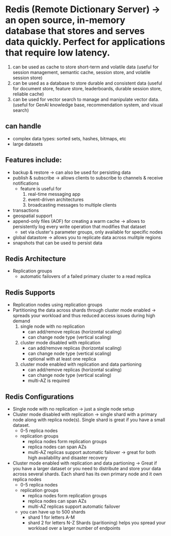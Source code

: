 # Redis (Remote Dictionary Server) -> an open source, in-memory database that stores and serves data quickly. Perfect for applications that require low latency.

1. can be used as cache to store short-term and volatile data (useful for session management, semantic cache, session store, and volatile session store)
2. can be used as a database to store durable and consistent data (useful for document store, feature store, leaderboards, durable session store, reliable cache)
3. can be used for vector search to manage and manipulate vector data. (useful for GenAI knowledge base, recommendation system, and visual search)

## can handle  
   * complex data types: sorted sets, hashes, bitmaps, etc
   * large datasets

## Features include:
  * backup & restore -> can also be used for persisting data
  * publish & subscribe -> allows clients to subscribe to channels & receive notifications
     - feature is useful for 
       1. real-time messaging app
       2. event-driven architectures
       3. broadcasting messages to multiple clients
  * transactions
  * geospatial support
  * append-only files (AOF) for creating a warm cache -> allows to persistently log every write operation that modifies that dataset
    - set via cluster's parameter groups, only available for specific nodes
  * global datastore -> allows you to replicate data across mulitple regions 
  * snapshots that can be used to persist data

## Redis Architecture
  * Replication groups
    - automatic failovers of a failed primary cluster to a read replica

## Redis Supports
  * Replication nodes using replication groups
  * Partitioning the data across shards through cluster mode enabled -> spreads your workload and thus reduced access issues during high demand
    1. single node with no replication 
       - can add/remove replicas (horizontal scaling)
       - can change node type (vertical scaling)
    2. cluster mode disabled with replication
       - can add/remove replicas (horizontal scaling)
       - can change node type (vertical scaling)
       - optional with at least one replica
    3. cluster mode enabled with replication and data partioning
       - can add/remove replicas (horizontal scaling)
       - can change node type (vertical scaling)
       - multi-AZ is required

## Redis Configurations
  * Single node with no replication -> just a single node setup
  * Cluster mode disabled with replication -> single shard with a primary node along with replica node(s). Single shard is great if you have a small dataset.
    - 0-5 replica nodes
    - replication groups
      - replica nodes form replication groups
      - replica nodes can span AZs
      - multi-AZ replicas support automatic failover -> great for both high availability and disaster recovery
  * Cluster mode enabled with replication and data partioning -> Great if you have a larger dataset or you need to distribute and store your data across several shards. Each shard has its own primary node and it own replica nodes 
    - 0-5 replica nodes
    - replication groups
      - replica nodes form replication groups
      - replica nodes can span AZs
      - multi-AZ replicas support automatic failover
    - you can have up to 500 shards
      - shard 1 for letters A-M
      - shard 2 for letters N-Z
    Shards (paritioning) helps you spread your workload over a larger number of endpoints
   
